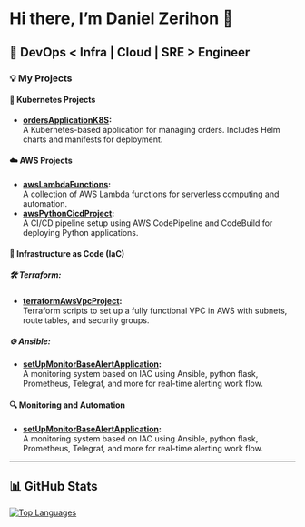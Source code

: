 # Hi there, I’m Daniel Zerihon 👋
## 🚀 DevOps < Infra | Cloud | SRE > Engineer
### 💡 My Projects
#### 🐳 Kubernetes Projects
- **[ordersApplicationK8S](https://github.com/DanielZerihon/ordersApplicationK8S):**  
  A Kubernetes-based application for managing orders. Includes Helm charts and manifests for deployment.
#### ☁️ AWS Projects
- **[awsLambdaFunctions](https://github.com/DanielZerihon/awsLambdaFunctions):**  
  A collection of AWS Lambda functions for serverless computing and automation.
- **[awsPythonCicdProject](https://github.com/DanielZerihon/awsPythonCicdProject):**  
  A CI/CD pipeline setup using AWS CodePipeline and CodeBuild for deploying Python applications.
#### 📜 Infrastructure as Code (IaC)
##### 🛠️ Terraform:
- **[terraformAwsVpcProject](https://github.com/DanielZerihon/terraformAwsVpcProject):**  
  Terraform scripts to set up a fully functional VPC in AWS with subnets, route tables, and security groups.
##### ⚙️ Ansible:
- **[setUpMonitorBaseAlertApplication](https://github.com/DanielZerihon/setUpMonitorBaseAlertApplication):**  
  A monitoring system based on IAC using Ansible, python flask, Prometheus, Telegraf, and more for real-time alerting work flow.
#### 🔍 Monitoring and Automation
- **[setUpMonitorBaseAlertApplication](https://github.com/DanielZerihon/setUpMonitorBaseAlertApplication):**  
  A monitoring system based on IAC using Ansible, python flask, Prometheus, Telegraf, and more for real-time alerting work flow.

---

## 📊 GitHub Stats
[![Top Languages](https://github-readme-stats.vercel.app/api/top-langs/?username=DanielZerihon&layout=compact&theme=radical)](https://github.com/anuraghazra/github-readme-stats)
